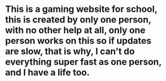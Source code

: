 # This is a gaming website for school, this is created by only one person, with no other help at all, only one person works on this so if updates are slow, that is why, I can't do everything super fast as one person, and I have a life too.
